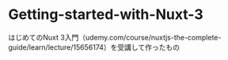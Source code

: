 # Getting-started-with-Nuxt-3
はじめてのNuxt 3入門（udemy.com/course/nuxtjs-the-complete-guide/learn/lecture/15656174）を受講して作ったもの
